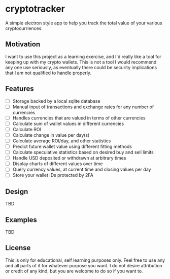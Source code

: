 # cryptotracker

A simple electron style app to help you track the total value of your various
cryptocurriences.

## Motivation

I want to use this project as a learning exercise, and I'd really like a tool
for keeping up with my crypto wallets. This is not a tool I would recommend any
one use seriously, as eventually there could be security implications that I am
not qualified to handle properly.

## Features

* [ ] Storage backed by a local sqlite database
* [ ] Manual input of transactions and exchange rates for any number of currencies
* [ ] Handles currencies that are valued in terms of other currencies
* [ ] Calculate sum of wallet values in different currencies
* [ ] Calculate ROI
* [ ] Calculate change in value per day(s)
* [ ] Calculate average ROI/day, and other statistics
* [ ] Predict future wallet value using different fitting methods
* [ ] Calculate speculative statistics based on desired buy and sell limits
* [ ] Handle USD deposited or withdrawn at arbitrary times
* [ ] Display charts of different values over time
* [ ] Query currency values, at current time and closing values per day
* [ ] Store your wallet IDs protected by 2FA

## Design

TBD

## Examples

TBD

## License

This is only for educational, self learning purposes only. Feel free to use any
and all parts of it for whatever purpose you want. I do not desire attribution
or credit of any kind, but you are welcome to do so if you want to.
